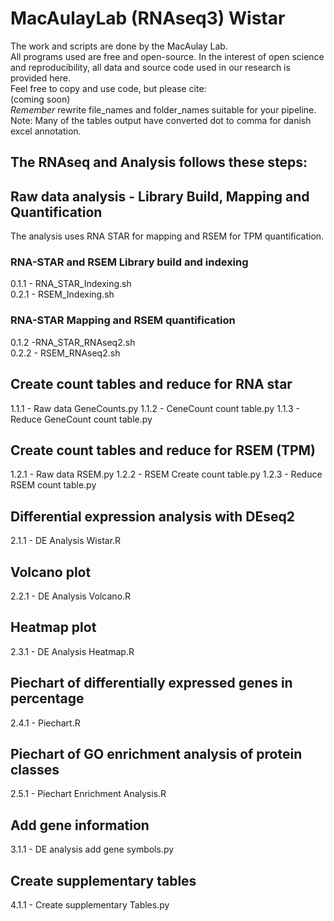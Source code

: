 # MacAulayLab (RNAseq3) Wistar #
The work and scripts are done by the MacAulay Lab.\
All programs used are free and open-source.
In the interest of open science and reproducibility, all data and source code used in our research is provided here.\
Feel free to copy and use code, but please cite:\
(coming soon) \
*Remember* rewrite file_names and folder_names suitable for your pipeline.\
Note: Many of the tables output have converted dot to comma for danish excel annotation.

## The RNAseq and Analysis follows these steps:
## Raw data analysis - Library Build, Mapping and Quantification ##
The analysis uses RNA STAR for mapping and RSEM for TPM quantification.
### RNA-STAR and RSEM Library build and indexing ###

0.1.1 - RNA_STAR_Indexing.sh \
0.2.1 - RSEM_Indexing.sh

### RNA-STAR Mapping and RSEM quantification ###

0.1.2 -RNA_STAR_RNAseq2.sh \
0.2.2 - RSEM_RNAseq2.sh

## Create count tables and reduce for RNA star ##

1.1.1 - Raw data GeneCounts.py
1.1.2 - CeneCount count table.py
1.1.3 - Reduce GeneCount count table.py

## Create count tables and reduce for RSEM (TPM) ##

1.2.1 - Raw data RSEM.py
1.2.2 - RSEM Create count table.py
1.2.3 - Reduce RSEM count table.py

## Differential expression analysis with DEseq2 ##

2.1.1 - DE Analysis Wistar.R

## Volcano plot ##

2.2.1 - DE Analysis Volcano.R

## Heatmap plot ##

2.3.1 - DE Analysis Heatmap.R

## Piechart of differentially expressed genes in percentage ##

2.4.1 - Piechart.R

## Piechart of GO enrichment analysis of protein classes ##

2.5.1 - Piechart Enrichment Analysis.R

## Add gene information ##

3.1.1 - DE analysis add gene symbols.py

## Create supplementary tables ##

4.1.1 - Create supplementary Tables.py
